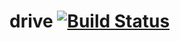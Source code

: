 drive [![Build Status](https://travis-ci.org/goodow/drive.svg?branch=master)](https://travis-ci.org/goodow/drive)
=====
